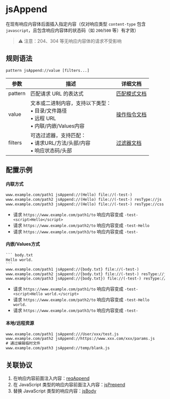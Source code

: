 # jsAppend
在现有响应内容体后面插入指定内容（仅对响应类型 `content-type` 包含 `javascript`，且包含响应内容体的状态码（如 `200`/`500` 等）有才效）
> ⚠️ 注意：204、304 等无响应内容体的请求不受影响

## 规则语法
``` txt
pattern jsAppend://value [filters...]
```
| 参数    | 描述                                                         | 详细文档                  |
| ------- | ------------------------------------------------------------ | ------------------------- |
| pattern | 匹配请求 URL 的表达式                                        | [匹配模式文档](./pattern) |
| value   | 文本或二进制内容，支持以下类型：<br/>• 目录/文件路径<br/>• 远程 URL<br/>• 内联/内嵌/Values内容 | [操作指令文档](./operation)   |
| filters | 可选过滤器，支持匹配：<br/>• 请求URL/方法/头部/内容<br/>• 响应状态码/头部 | [过滤器文档](./filters) |

## 配置示例
#### 内联方式
``` txt
www.example.com/path1 jsAppend://(Hello) file://(-test-)
www.example.com/path2 jsAppend://(Hello) file://(-test-) resType://js
www.example.com/path3 jsAppend://(Hello) file://(-test-) resType://css
```
- 请求 `https://www.example.com/path1/to` 响应内容变成 `-test-<script>Hello</script>`
- 请求 `https://www.example.com/path2/to` 响应内容变成 `-test-Hello`
- 请求 `https://www.example.com/path3/to` 响应内容变成 `-test-`

#### 内嵌/Values方式
```` txt
``` body.txt
Hello world.
```
www.example.com/path1 jsAppend://{body.txt} file://(-test-)
www.example.com/path2 jsAppend://{body.txt} file://(-test-) resType://js
www.example.com/path3 jsAppend://{body.txt}) file://(-test-) resType://css
````
- 请求 `https://www.example.com/path1/to` 响应内容变成 `-test-<script>Hello world.</script>`
- 请求 `https://www.example.com/path2/to` 响应内容变成 `-test-Hello world.`
- 请求 `https://www.example.com/path3/to` 响应内容变成 `-test-`

#### 本地/远程资源

```` txt
www.example.com/path1 jsAppend:///User/xxx/test.js
www.example.com/path2 jsAppend://https://www.xxx.com/xxx/params.js
# 通过编辑临时文件
www.example.com/path3 jsAppend://temp/blank.js
````

## 关联协议
1. 在响应内容前面注入内容：[reqAppend](./reqAppend)
2. 在 JavaScript 类型的响应内容前面注入内容：[jsPrepend](./jsPrepend)
3. 替换 JavaScript 类型的响应内容：[jsBody](./jsBody)
